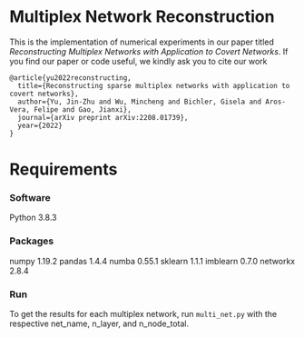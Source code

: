 # Multiplex Network Reconstruction
This is the implementation of numerical experiments in our paper titled *Reconstructing Multiplex Networks with Application to Covert Networks*. If you find our paper or code useful, we kindly ask you to cite our work

```
@article{yu2022reconstructing,
  title={Reconstructing sparse multiplex networks with application to covert networks},
  author={Yu, Jin-Zhu and Wu, Mincheng and Bichler, Gisela and Aros-Vera, Felipe and Gao, Jianxi},
  journal={arXiv preprint arXiv:2208.01739},
  year={2022}
}
````
# Requirements
### Software
Python 3.8.3 

### Packages
numpy 1.19.2
pandas 1.4.4
numba 0.55.1
sklearn 1.1.1
imblearn 0.7.0
networkx 2.8.4

### Run
To get the results for each multiplex network, run ```multi_net.py``` with the respective net_name, n_layer, and n_node_total.